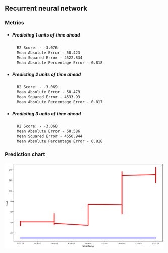 ## Recurrent neural network

### Metrics

- ##### Predicting 1 units of time ahead

        R2 Score: - -3.076
        Mean Absolute Error - 58.423
        Mean Squared Error - 4522.834
        Mean Absolute Percentage Error - 0.818

- ##### Predicting 2 units of time ahead

        R2 Score: - -3.069
        Mean Absolute Error - 58.479
        Mean Squared Error - 4533.93
        Mean Absolute Percentage Error - 0.817

- ##### Predicting 3 units of time ahead
        R2 Score: - -3.068
        Mean Absolute Error - 58.586
        Mean Squared Error - 4550.944
        Mean Absolute Percentage Error - 0.818

### Prediction chart

![RNN Prediction Chart](../common/images/RNN_encoder.png)

